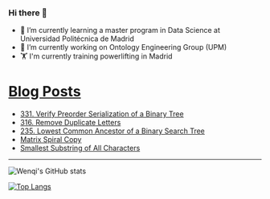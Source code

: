 ### Hi there 👋

- 🌱 I’m currently learning a master program in Data Science at Universidad Politécnica de Madrid
- 🔭 I’m currently working on Ontology Engineering Group (UPM) 
- 🏋️ I'm currently training powerlifting in Madrid

# [Blog Posts](https://www.dev.to/jiangwenqi)
<!-- BLOG-POST-LIST:START -->
- [331. Verify Preorder Serialization of a Binary Tree](https://dev.to/jiangwenqi/331-verify-preorder-serialization-of-a-binary-tree-56hl)
- [316. Remove Duplicate Letters](https://dev.to/jiangwenqi/316-remove-duplicate-letters-3a6b)
- [235. Lowest Common Ancestor of a Binary Search Tree](https://dev.to/jiangwenqi/235-lowest-common-ancestor-of-a-binary-search-tree-3a3j)
- [Matrix Spiral Copy](https://dev.to/jiangwenqi/matrix-spiral-copy-2c76)
- [Smallest Substring of All Characters](https://dev.to/jiangwenqi/smallest-substring-of-all-characters-ei5)
<!-- BLOG-POST-LIST:END -->


---

![Wenqi's GitHub stats](https://github-readme-stats.vercel.app/api?username=jiangwenqi&show_icons=true&count_private=true)

[![Top Langs](https://github-readme-stats.vercel.app/api/top-langs/?username=jiangwenqi&layout=compact)](https://github.com/jiangwenqi/github-readme-stats)
